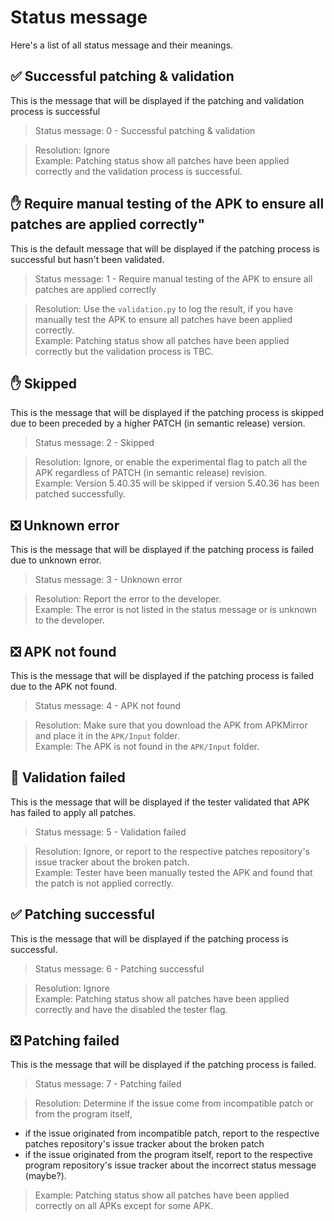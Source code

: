 # Status message
Here's a list of all status message and their meanings.

## ✅ Successful patching & validation
This is the message that will be displayed if the patching and validation process is successful

> Status message: 0 - Successful patching & validation

> Resolution: Ignore <br>
> Example: Patching status show all patches have been applied correctly and the validation process is successful.

## ✋ Require manual testing of the APK to ensure all patches are applied correctly"


This is the default message that will be displayed if the patching process is successful but hasn't been validated.

> Status message: 1 - Require manual testing of the APK to ensure all patches are applied correctly

> Resolution: Use the `validation.py` to log the result, if you have manually test the APK to ensure all patches have been applied correctly. <br>
> Example: Patching status show all patches have been applied correctly but the validation process is TBC.

## ✋ Skipped
This is the message that will be displayed if the patching process is skipped due to been preceded by a higher PATCH (in semantic release) version.

> Status message: 2 - Skipped

> Resolution: Ignore, or enable the experimental flag to patch all the APK regardless of PATCH (in semantic release) revision. <br>
> Example: Version 5.40.35 will be skipped if version 5.40.36 has been patched successfully.

## ❎ Unknown error
This is the message that will be displayed if the patching process is failed due to unknown error.

> Status message: 3 - Unknown error

> Resolution: Report the error to the developer. <br>
> Example: The error is not listed in the status message or is unknown to the developer.

## ❎ APK not found
This is the message that will be displayed if the patching process is failed due to the APK not found.

> Status message: 4 - APK not found

> Resolution: Make sure that you download the APK from APKMirror and place it in the `APK/Input` folder. <br>
> Example: The APK is not found in the `APK/Input` folder.

## 🙅 Validation failed
This is the message that will be displayed if the tester validated that APK has failed to apply all patches.

> Status message: 5 - Validation failed

> Resolution: Ignore, or report to the respective patches repository's issue tracker about the broken patch. <br>
> Example: Tester have been manually tested the APK and found that the patch is not applied correctly.

## ✅ Patching successful
This is the message that will be displayed if the patching process is successful.

> Status message: 6 - Patching successful

> Resolution: Ignore <br>
> Example: Patching status show all patches have been applied correctly and have the disabled the tester flag.

## ❎ Patching failed
This is the message that will be displayed if the patching process is failed.

> Status message: 7 - Patching failed

> Resolution: Determine if the issue come from incompatible patch or from the program itself,
* if the issue originated from incompatible patch, report to the respective patches repository's issue tracker about the broken patch
* if the issue originated from the program itself, report to the respective program repository's issue tracker about the incorrect status message (maybe?).
> Example: Patching status show all patches have been applied correctly on all APKs except for some APK.
